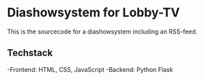# Diashowsystem for Lobby-TV

This is the sourcecode for a diashowsystem including an RSS-feed.

## Techstack

-Frontend: HTML, CSS, JavaScript
-Backend: Python Flask
